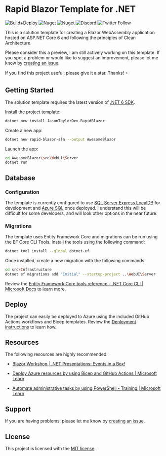 # Rapid Blazor Template for .NET

[![Build+Deploy](https://github.com/jasontaylordev/RapidBlazor/actions/workflows/workflow.yml/badge.svg)](https://github.com/jasontaylordev/RapidBlazor/actions/workflows/workflow.yml)
[![Nuget](https://img.shields.io/nuget/v/JasonTaylorDev.RapidBlazor?label=NuGet&)](https://www.nuget.org/packages/JasonTaylorDev.RapidBlazor)
[![Nuget](https://img.shields.io/nuget/dt/JasonTaylorDev.RapidBlazor?label=Downloads&)](https://www.nuget.org/packages/JasonTaylorDev.RapidBlazor)
[![Discord](https://img.shields.io/discord/893301913662148658?label=Discord)](https://discord.gg/p9YtBjfgGe)
![Twitter Follow](https://img.shields.io/twitter/follow/jasontaylordev?label=Follow&style=social)

This is a solution template for creating a Blazor WebAssembly application hosted on ASP.NET Core 6 and following the principles of Clean Architecture.

Please consider this a preview, I am still actively working on this template. If you spot a problem or would like to suggest an improvement, please let me know by [creating an issue](https://github.com/jasontaylordev/RapidBlazor/issues).

If you find this project useful, please give it a star. Thanks! ⭐

## Getting Started
The solution template requires the latest version of [.NET 6 SDK](https://dotnet.microsoft.com/download/dotnet/6.0).

Install the project template:

```bash
dotnet new install JasonTaylorDev.RapidBlazor
```

Create a new app:

```bash
dotnet new rapid-blazor-sln --output AwesomeBlazor
```

Launch the app:
```bash
cd AwesomeBlazor\src\WebUI\Server
dotnet run
```

## Database
### Configuration
The template is currently configured to use [SQL Server Express LocalDB](https://learn.microsoft.com/en-us/sql/database-engine/configure-windows/sql-server-express-localdb?view=sql-server-ver16) for development and [Azure SQL](https://learn.microsoft.com/en-us/azure/azure-sql/database/sql-database-paas-overview?view=azuresql) once deployed. I understand this will be difficult for some developers, and will look other options in the near future.

### Migrations
The template uses Entity Framework Core and migrations can be run using the EF Core CLI Tools. Install the tools using the following command:

```bash
dotnet tool install --global dotnet-ef
```

Once installed, create a new migration with the following commands:

```bash
cd src\Infrastructure
dotnet ef migrations add "Initial" --startup-project ..\WebUI\Server
```

Review the [Entity Framework Core tools reference - .NET Core CLI | Microsoft Docs](https://learn.microsoft.com/en-us/ef/core/cli/dotnet) to learn more.

## Deploy
The project can easily be deployed to Azure using the included GitHub Actions workflows and Bicep templates. Review the [Deployment instructions](https://github.com/jasontaylordev/RapidBlazor/wiki/Deployment) to learn how.

## Resources
The following resources are highly recommended:

* [Blazor Workshop | .NET Presentations: Events in a Box!](https://github.com/dotnet-presentations/blazor-workshop)

* [Deploy Azure resources by using Bicep and GitHub Actions | Microsoft Learn](https://learn.microsoft.com/en-us/training/paths/bicep-github-actions/)

* [Automate administrative tasks by using PowerShell - Training | Microsoft Learn](https://learn.microsoft.com/en-us/training/paths/powershell/)

## Support
If you are having problems, please let me know by [creating an issue](https://github.com/jasontaylordev/RapidBlazor/issues).

## License
This project is licensed with the [MIT license](https://github.com/jasontaylordev/RapidBlazor/blob/main/LICENSE).

